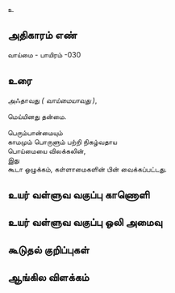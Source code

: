 உ


## அதிகாரம் எண்

வாய்மை - பாயிரம் -030

## உரை

அஃதாவது _( வாய்மையாவது )_, 

மெய்யினது தன்மை.  

பெரும்பான்மையும்  
காமமும் பொருளும் பற்றி நிகழ்வதாய  
பொய்மையை விலக்கலின்,  
இது  
கூடா ஒழுக்கம், கள்ளாமைகளின் பின் வைக்கப்பட்டது.


## உயர் வள்ளுவ வகுப்பு காணொளி


## உயர் வள்ளுவ வகுப்பு ஒலி அமைவு 


## கூடுதல் குறிப்புகள்


## ஆங்கில விளக்கம்

